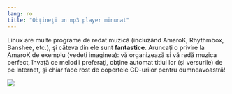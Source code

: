 ```yaml
---
lang: ro
title: "Obţineţi un mp3 player minunat"
---
```


Linux are multe programe de redat muzică (incluzând AmaroK, Rhythmbox,
Banshee, etc.), şi câteva din ele sunt <b>fantastice</b>. Aruncaţi o privire
la AmaroK de exemplu (vedeţi imaginea): vă organizează şi vă redă muzica
perfect, învaţă ce melodii preferaţi, obţine automat titlul lor (şi versurile) de
pe Internet, şi chiar face rost de copertele CD-urilor pentru dumneavoastră!

<img src="Images/amarok.png" />




